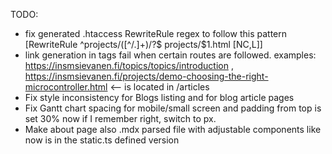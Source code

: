 TODO:
- fix generated .htaccess RewriteRule regex to follow this pattern [RewriteRule ^projects/([^/.]+)/?$ projects/$1.html [NC,L]]
- link generation in tags fail when certain routes are followed. examples: https://insmsievanen.fi/topics/topics/introduction , https://insmsievanen.fi/projects/demo-choosing-the-right-microcontroller.html <-- is located in /articles
- Fix style inconsistency for Blogs listing and for blog article pages
- Fix Gantt chart spacing for mobile/small screen and padding from top is set 30% now if I remember right, switch to px.
- Make about page also .mdx parsed file with adjustable components like now is in the static.ts defined version
